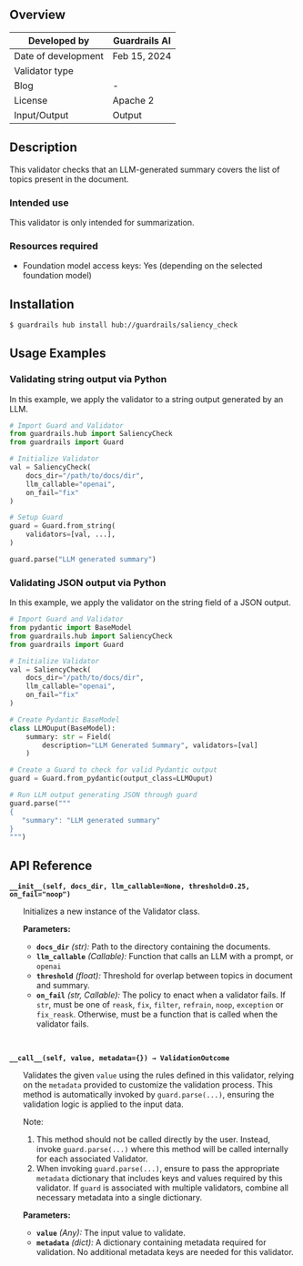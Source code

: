 ## Overview

| Developed by | Guardrails AI |
| --- | --- |
| Date of development | Feb 15, 2024 |
| Validator type |  |
| Blog | - |
| License | Apache 2 |
| Input/Output | Output |

## Description

This validator checks that an LLM-generated summary covers the list of topics present in the document.

### Intended use

This validator is only intended for summarization. 

### Resources required

- Foundation model access keys: Yes (depending on the selected foundation model)

## Installation

```bash
$ guardrails hub install hub://guardrails/saliency_check
```

## Usage Examples

### Validating string output via Python

In this example, we apply the validator to a string output generated by an LLM.

```python
# Import Guard and Validator
from guardrails.hub import SaliencyCheck
from guardrails import Guard

# Initialize Validator
val = SaliencyCheck(
    docs_dir="/path/to/docs/dir",
    llm_callable="openai",
    on_fail="fix"
)

# Setup Guard
guard = Guard.from_string(
    validators=[val, ...],
)

guard.parse("LLM generated summary")
```

### Validating JSON output via Python

In this example, we apply the validator on the string field of a JSON output.

```python
# Import Guard and Validator
from pydantic import BaseModel
from guardrails.hub import SaliencyCheck
from guardrails import Guard

# Initialize Validator
val = SaliencyCheck(
    docs_dir="/path/to/docs/dir",
    llm_callable="openai",
    on_fail="fix"
)

# Create Pydantic BaseModel
class LLMOuput(BaseModel):
    summary: str = Field(
        description="LLM Generated Summary", validators=[val]
    )

# Create a Guard to check for valid Pydantic output
guard = Guard.from_pydantic(output_class=LLMOuput)

# Run LLM output generating JSON through guard
guard.parse("""
{
   "summary": "LLM generated summary"
}
""")
```

## API Reference

**`__init__(self, docs_dir, llm_callable=None, threshold=0.25, on_fail="noop")`**
<ul>

Initializes a new instance of the Validator class.

**Parameters:**

- **`docs_dir`** _(str):_ Path to the directory containing the documents.
- **`llm_callable`** _(Callable):_ Function that calls an LLM with a prompt, or `openai`
- **`threshold`** _(float):_ Threshold for overlap between topics in document and summary.
- **`on_fail`** *(str, Callable):* The policy to enact when a validator fails. If `str`, must be one of `reask`, `fix`, `filter`, `refrain`, `noop`, `exception` or `fix_reask`. Otherwise, must be a function that is called when the validator fails.

</ul>

<br>

**`__call__(self, value, metadata={}) → ValidationOutcome`**

<ul>

Validates the given `value` using the rules defined in this validator, relying on the `metadata` provided to customize the validation process. This method is automatically invoked by `guard.parse(...)`, ensuring the validation logic is applied to the input data.

Note:

1. This method should not be called directly by the user. Instead, invoke `guard.parse(...)` where this method will be called internally for each associated Validator.
2. When invoking `guard.parse(...)`, ensure to pass the appropriate `metadata` dictionary that includes keys and values required by this validator. If `guard` is associated with multiple validators, combine all necessary metadata into a single dictionary.

**Parameters:**

- **`value`** *(Any):* The input value to validate.
- **`metadata`** *(dict):* A dictionary containing metadata required for validation. No additional metadata keys are needed for this validator.

</ul>
